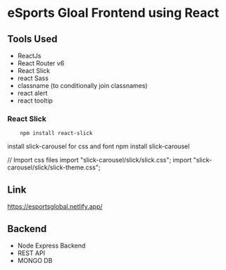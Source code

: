 # eSports Gloal Frontend using React

## Tools Used
- ReactJs
- React Router v6
- React Slick
- react Sass
- classname (to conditionally join classnames)
- react alert
- react tooltip

### React Slick
        npm install react-slick

install slick-carousel for css and font
        npm install slick-carousel
 
// Import css files
import "slick-carousel/slick/slick.css";
import "slick-carousel/slick/slick-theme.css";

## Link
https://esportsglobal.netlify.app/

## Backend
- Node Express Backend
- REST API
- MONGO DB
